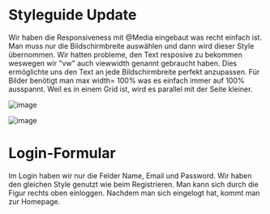 #  Styleguide Update

Wir haben die Responsiveness mit @Media eingebaut was recht einfach ist. Man muss nur die Bildschirmbreite auswählen und dann wird dieser Style übernommen. Wir hatten probleme, den Text resposive zu bekommen weswegen wir "vw" auch viewwidth genannt gebraucht haben. Dies ermöglichte uns den Text an jede Bildschirmbreite perfekt anzupassen. Für Bilder benötigt man max width= 100% was es einfach immer auf 100% ausspannt. Weil es in einem Grid ist, wird es parallel mit der Seite kleiner. 

![image](https://github.com/Karolskipolski/Gruppe09/assets/142780585/01fff72d-8e5d-4b1b-940e-a9d215db0051)

![image](https://github.com/Karolskipolski/Gruppe09/assets/142780585/3a2265d8-a787-4af7-8bb4-d1026c5935e8)



# Login-Formular

Im Login haben wir nur die Felder Name, Email und Password. Wir haben den gleichen Style genutzt wie beim Registrieren. Man kann sich durch die Figur rechts oben einloggen. Nachdem man sich eingelogt hat, kommt man zur Homepage.
